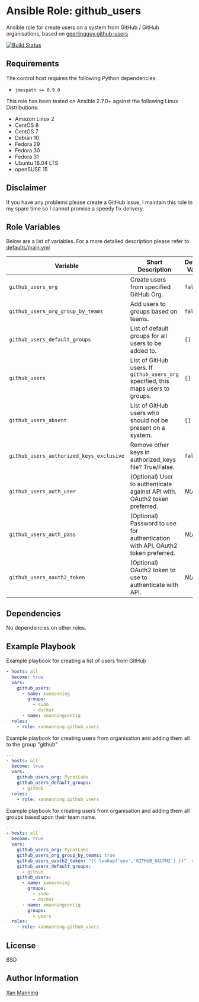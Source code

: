 # Ansible Role: github_users

Ansible role for create users on a system from GitHub / GitHub organisations,
based on [geerlingguy.github-users](https://galaxy.ansible.com/geerlingguy/github-users)

[![Build Status](https://www.travis-ci.org/PyratLabs/ansible-role-github-users.svg?branch=master)](https://www.travis-ci.org/PyratLabs/ansible-role-github-users)

## Requirements

The control host requires the following Python dependencies:

  - `jmespath >= 0.9.0`

This role has been tested on Ansible 2.7.0+ against the following Linux Distributions:

  - Amazon Linux 2
  - CentOS 8
  - CentOS 7
  - Debian 10
  - Fedora 29
  - Fedora 30
  - Fedora 31
  - Ubuntu 18.04 LTS
  - openSUSE 15

## Disclaimer

If you have any problems please create a GitHub issue, I maintain this role in
my spare time so I cannot promise a speedy fix delivery.

## Role Variables

Below are a list of variables. For a more detailed description please refer to
[defaults/main.yml](defaults/main.yml)

| Variable                                 | Short Description                                                                 | Default Value |
|------------------------------------------|-----------------------------------------------------------------------------------|---------------|
| `github_users_org`                       | Create users from specified GitHub Org.                                           | `false`       |
| `github_users_org_group_by_teams`        | Add users to groups based on teams.                                               | `false`       |
| `github_users_default_groups`            | List of default groups for all users to be added to.                              | `[]`          |
| `github_users`                           | List of GitHub users. If `github_users_org` specified, this maps users to groups. | `[]`          |
| `github_users_absent`                    | List of GitHub users who should not be present on a system.                       | `[]`          |
| `github_users_authorized_keys_exclusive` | Remove other keys in authorized_keys file? True/False.                            | `false`       |
| `github_users_auth_user`                 | (Optional) User to authenticate against API with. OAuth2 token preferred.         | _NULL_        |
| `github_users_auth_pass`                 | (Optional) Password to use for authentication with API. OAuth2 token preferred.   | _NULL_        |
| `github_users_oauth2_token`              | (Optional) OAuth2 token to use to authenticate with API.                          | _NULL_        |

## Dependencies

No dependencies on other roles.

## Example Playbook

Example playbook for creating a list of users from GitHub

```yaml
- hosts: all
  become: true
  vars:
    github_users:
      - name: xanmanning
        groups:
          - sudo
          - docker
      - name: xmanningcentiq
  roles:
    - role: xanmanning.github_users
```

Example playbook for creating users from organisation and adding them all to
the group "github"

```yaml
---
- hosts: all
  become: true
  vars:
    github_users_org: PyratLabs
    github_users_default_groups:
      - github
  roles:
    - role: xanmanning.github_users
```

Example playbook for creating users from organisation and adding them all groups
based upon their team name.

```yaml
---
- hosts: all
  become: true
  vars:
    github_users_org: PyratLabs
    github_users_org_group_by_teams: true
    github_users_oauth2_token: "{{ lookup('env','GITHUB_OAUTH2') }}"  # Required to see teams
    github_users_default_groups:
      - github
    github_users:
      - name: xanmanning
        groups:
          - sudo
          - docker
      - name: xmanningcentiq
        groups:
          - users
  roles:
    - role: xanmanning.github_users
```

## License

BSD

## Author Information

[Xan Manning](https://xanmanning.co.uk/)
